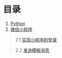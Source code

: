 # 目录

1. [Python]()
2. [微信小程序](/wechat)<br>
> 2.1 [实现小程序的登录](./wechat#2.1-实现小程序的登录)

> 2.2 [发送模板消息](./wechat#2.2-发送模板消息)